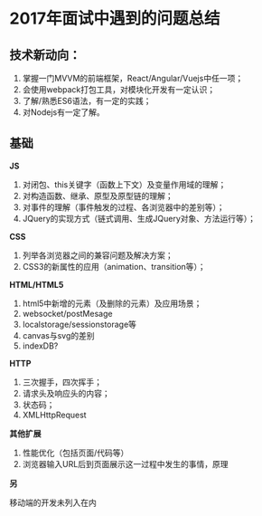 # 2017年面试中遇到的问题总结 #


## 技术新动向： ##
1. 掌握一门MVVM的前端框架，React/Angular/Vuejs中任一项；
2. 会使用webpack打包工具，对模块化开发有一定认识；
3. 了解/熟悉ES6语法，有一定的实践；
4. 对Nodejs有一定了解。

## 基础 ##

**JS**

1. 对闭包、this关键字（函数上下文）及变量作用域的理解；
2. 对构造函数、继承、原型及原型链的理解；
3. 对事件的理解（事件触发的过程、各浏览器中的差别等）；
4. JQuery的实现方式（链式调用、生成JQuery对象、方法运行等）；


**CSS**

1. 列举各浏览器之间的兼容问题及解决方案；
2. CSS3的新属性的应用（animation、transition等）；


**HTML/HTML5**

1. html5中新增的元素（及删除的元素）及应用场景；
2. websocket/postMesage
3. localstorage/sessionstorage等
4. canvas与svg的差别
5. indexDB?


**HTTP**

1. 三次握手，四次挥手；
2. 请求头及响应头的内容；
3. 状态码；
4. XMLHttpRequest


**其他扩展**

1. 性能优化（包括页面/代码等）
2. 浏览器输入URL后到页面展示这一过程中发生的事情，原理


**另**

移动端的开发未列入在内
